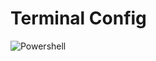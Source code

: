 # Terminal Config


![Powershell](https://github.com/MrOlof/terminal-configs/assets/100124559/8667af86-390b-4680-a963-55c73e9d7be2)
